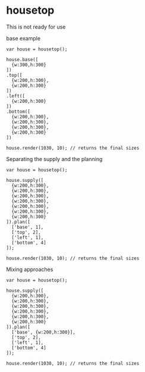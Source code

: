 housetop
========

This is not ready for use



base example

    var house = housetop();

    house.base([
      {w:300,h:300}
    ])
    .top([
      {w:200,h:300}, 
      {w:200,h:300}
    ])
    .left([
      {w:200,h:300}
    ])
    .bottom([
      {w:200,h:300},
      {w:200,h:300},
      {w:200,h:300},
      {w:200,h:300}
    ])

    house.render(1030, 10); // returns the final sizes


Separating the supply and the planning

    var house = housetop();

    house.supply([
      {w:200,h:300},
      {w:200,h:300},
      {w:200,h:300},
      {w:200,h:300},
      {w:200,h:300},
      {w:200,h:300},
      {w:200,h:300}
    ]).plan([
      ['base', 1],
      ['top', 2],
      ['left', 1],
      ['bottom', 4]
    ]);

    house.render(1030, 10); // returns the final sizes

Mixing approaches 

    var house = housetop();

    house.supply([
      {w:200,h:300},
      {w:200,h:300},
      {w:200,h:300},
      {w:200,h:300},
      {w:200,h:300},
      {w:200,h:300}
    ]).plan([
      ['base', {w:200,h:300}],
      ['top', 2],
      ['left', 1],
      ['bottom', 4]
    ]);

    house.render(1030, 10); // returns the final sizes

